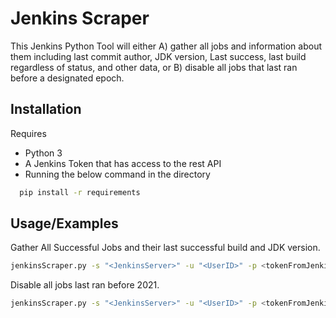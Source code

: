 # Jenkins Scraper

This Jenkins Python Tool will either A) gather all jobs and information about them including last commit author, JDK version, Last success, last build regardless of status, and other data, or B) disable all jobs that last ran before a designated epoch. 


## Installation
Requires
 - Python 3
 - A Jenkins Token that has access to the rest API
 - Running the below command in the directory

```bash
  pip install -r requirements
```
    
## Usage/Examples

Gather All Successful Jobs and their last successful build and JDK version.
```bash
jenkinsScraper.py -s "<JenkinsServer>" -u "<UserID>" -p <tokenFromJenkins>
```
Disable all jobs last ran before 2021.
```bash
jenkinsScraper.py -s "<JenkinsServer>" -u "<UserID>" -p <tokenFromJenkins> -d "yes" -epoch 1640995200
```